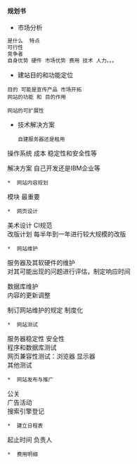 #### **规划书**

* 市场分析

```js
是什么  特点
可行性
竞争者
自身优势 硬件 市场优势 费用 技术 人力。。。
```

* 建站目的和功能定位

```
目的 可能是宣传产品 市场开拓
网站的功能 和 目的作用

网站的可扩展性
```

* 技术解决方案
  ~~~
  自建服务器还是租用

操作系统 成本 稳定性和安全性等

解决方案 自己开发还是IBM企业等

```
*  网站内容规划
```

模块 最重要

```
*  网页设计
```

美术设计 CI规范  
改版计划 每半年到一年进行较大规模的改版

```
*  网站维护
```

服务器及其软硬件的维护  
对其可能出现的问题进行评估，制定响应时间

数据库维护  
内容的更新调整

制订网站维护的规定 制度化

```
*  网站测试
```

服务器稳定性 安全性  
程序和数据库测试  
网页兼容性测试：浏览器 显示器  
其他测试

```
*  网站发布与推广
```

公关  
广告活动  
搜索引擎登记

```
*  建立日程表
```

起止时间 负责人

```
*  费用明细
```

~~~

